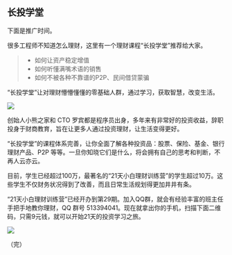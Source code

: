 
## 长投学堂

下面是推广时间。

很多工程师不知道怎么理财，这里有一个理财课程“长投学堂”推荐给大家。

> - 如何让资产稳定增值
> - 如何听懂满嘴术语的销售
> - 如何不被各种不靠谱的P2P、民间借贷蒙骗

“长投学堂”让对理财懵懵懂懂的零基础人群，通过学习，获取智慧，改变生活。
 
 ![](http://www.ruanyifeng.com/blogimg/asset/2017/bg2017062401.png)
 
创始人小熊之家和 CTO 罗宾都是程序员出身，多年来有非常好的投资收益，辞职投身于财商教育，旨在让更多人通过投资理财，让生活变得更好。
 
“长投学堂”的课程体系完善，让你全面了解各种投资品：股票、保险、基金、银行理财产品、P2P 等等。一旦你知晓它们是什么，将会拥有自己的思考和判断，不再人云亦云。
 
目前，学生已经超过100万，最著名的“21天小白理财训练营”的学生超过10万。这些学生不仅财务状况得到了改善，而且日常生活规划得更加井井有条。
 
“21天小白理财训练营”已经开办到第29期。加入QQ群，就会有经验丰富的班主任手把手地教你理财，QQ 群号 513394041。现在就拿出你的手机，扫描下面二维码，只需9元钱，就可以开始21天的投资学习之旅。

![](http://www.ruanyifeng.com/blogimg/asset/2017/bg2017062402.png)

（完）